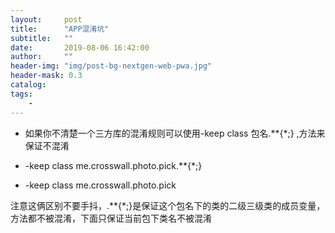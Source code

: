 ```yaml
---
layout:     post
title:      "APP混淆坑"
subtitle:   ""
date:       2019-08-06 16:42:00
author:     ""
header-img: "img/post-bg-nextgen-web-pwa.jpg"
header-mask: 0.3
catalog:
tags:
    -
---
```


- 如果你不清楚一个三方库的混淆规则可以使用-keep class 包名.**{*;} ,方法来保证不混淆

- -keep class me.crosswall.photo.pick.**{*;}
- -keep class me.crosswall.photo.pick

注意这俩区别不要手抖，.**{*;}是保证这个包名下的类的二级三级类的成员变量，方法都不被混淆，下面只保证当前包下类名不被混淆

